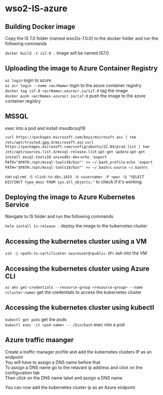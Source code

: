 # wso2-IS-azure

## Building Docker image

Copy the IS 7.0 folder (named wso2is-7.0.0) to the docker folder and run the following commands

`docker build -t is7.0 .` image will be named IS7.0

## Uploading the image to Azure Container Registry

`az login` login to azure <br>
`az acr login --name <acrName>` login to the azure container registry <br>
`docker tag is7.0 <acrName>.azurecr.io/is7.0` tag the image <br>
`docker push <acrName>.azurecr.io/is7.0` push the image to the azure container registry <br>

## MSSQL

exec into a pod and install msodbcsql18

`curl https://packages.microsoft.com/keys/microsoft.asc | tee /etc/apt/trusted.gpg.d/microsoft.asc`
`curl https://packages.microsoft.com/config/ubuntu/22.04/prod.list | tee /etc/apt/sources.list.d/mssql-release.list`
`apt-get update`
`apt-get install mssql-tools18 unixodbc-dev`
`echo 'export PATH="$PATH:/opt/mssql-tools18/bin"' >> ~/.bash_profile`
`echo 'export PATH="$PATH:/opt/mssql-tools18/bin"' >> ~/.bashrc`
`source ~/.bashrc`

run `sqlcmd -S <link-to-db>,1433 -U <username> -P <pw> -Q "SELECT DISTINCT type_desc FROM sys.all_objects;"`
to check if it's working

## Deploying the image to Azure Kubernetes Service

Navigate to IS folder and run the following commands <br>

`helm install is-release .` deploy the image to the kubernetes cluster

## Accessing the kubernetes cluster using a VM

`ssh -i <path-to-certificate> azureuser@<public-IP>` ssh into the VM <br>

## Accessing the kubernetes cluster using Azure CLI

`az aks get-credentials --resource-group <resource-group> --name <cluster-name>` get the credentials to access the kubernetes cluster <br>

## Accessing the kubernetes cluster using kubectl

`kubectl get pods` get the pods <br>
`kubectl exec -it <pod-name> -- /bin/bash` exec into a pod <br>

## Azure traffic maanger

Create a traffic manager profile and add the kubernetes clusters IP as an endpoint <br>
You will have to assign a DNS name before that <br>
To assign a DNS name go to the relavant ip address and click on the configuration tab <br>
Then click on the DNS name label and assign a DNS name <br>

You can now add the kubernetes cluster ip as an Azure endpoint